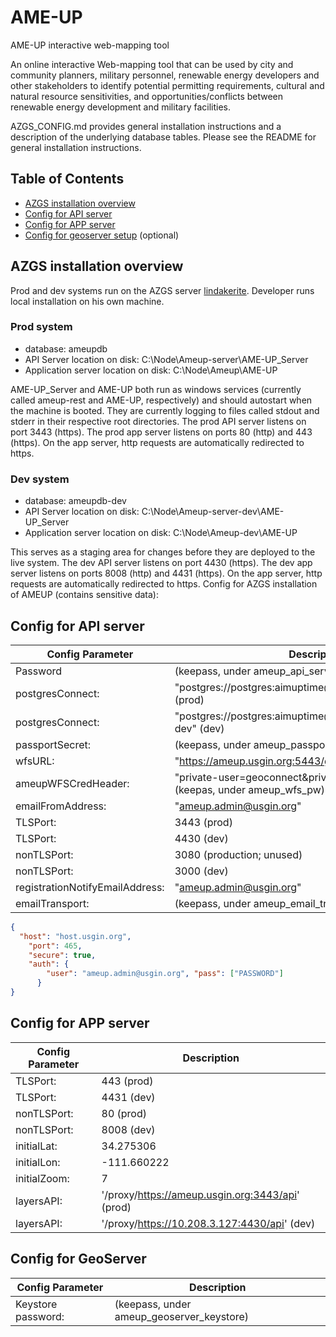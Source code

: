 # AME-UP
AME-UP interactive web-mapping tool

An online interactive Web-mapping tool that can be used by city and community planners, military personnel, renewable energy developers and other stakeholders to identify potential permitting requirements, cultural and natural resource sensitivities, and opportunities/conflicts between renewable energy development and military facilities.

AZGS_CONFIG.md provides general installation instructions and a description of the underlying database tables. Please see the README for general installation instructions.

## Table of Contents

+ [AZGS installation overview](#azgs-installation-overview)
+ [Config for API server](#config-for-api-server)
+ [Config for APP server](#config-for-app-server)
+ [Config for geoserver setup](#config-for-geoserver) (optional)

## AZGS installation overview
Prod and dev systems run on the AZGS server [lindakerite](https://github.com/azgs/development/wiki/Lindackerite-Server). Developer runs local installation on his own machine.

### Prod system
+ database: ameupdb 
+ API Server location on disk: C:\Node\Ameup-server\AME-UP_Server
+ Application server location on disk: C:\Node\Ameup\AME-UP

AME-UP_Server and AME-UP both run as windows services (currently called ameup-rest and AME-UP, respectively) and should autostart when the machine is booted. They are currently logging to files called stdout and stderr in their respective root directories. The prod API server listens on port 3443 (https). The prod app server listens on ports 80 (http) and 443 (https). On the app server, http requests are automatically redirected to https.

### Dev system
+ database: ameupdb-dev
+ API Server location on disk: C:\Node\Ameup-server-dev\AME-UP_Server
+ Application server location on disk: C:\Node\Ameup-dev\AME-UP

This serves as a staging area for changes before they are deployed to the live system. The dev API server listens on port 4430 (https). The dev app server listens on ports 8008 (http) and 4431 (https). On the app server, http requests are automatically redirected to https.
Config for AZGS installation of AMEUP (contains sensitive data):

## Config for API server
| Config Parameter        | Description |
| ------------- |-------------|
Password | (keepass, under ameup_api_server)
postgresConnect: | "postgres://postgres:aimuptime@localhost:5432/ameupdb" (prod)
postgresConnect: | "postgres://postgres:aimuptime@localhost:5432/ameupdb-dev" (dev)
passportSecret: | (keepass, under ameup_passport)
wfsURL: | "https://ameup.usgin.org:5443/geoserver/wfs"
ameupWFSCredHeader: | "private-user=geoconnect&private-pw=[PASSWORD]"  (keepas, under ameup_wfs_pw)
emailFromAddress: | "ameup.admin@usgin.org"
TLSPort: | 3443 (prod)
TLSPort: | 4430 (dev)
nonTLSPort: | 3080 (production; unused)
nonTLSPort: | 3000 (dev)
registrationNotifyEmailAddress: | "ameup.admin@usgin.org"
emailTransport: | (keepass, under ameup_email_trans)

````JSON
{
  "host": "host.usgin.org",
	"port": 465,
	"secure": true,
	"auth": {
	    "user": "ameup.admin@usgin.org", "pass": ["PASSWORD"]
      }
}
````

## Config for APP server
| Config Parameter        | Description |
| ------------- |-------------|
TLSPort: | 443 (prod)
TLSPort: | 4431 (dev)
nonTLSPort: | 80 (prod)
nonTLSPort: | 8008 (dev)
initialLat: | 34.275306
initialLon: | -111.660222
initialZoom: | 7
layersAPI: | '/proxy/https://ameup.usgin.org:3443/api' (prod)
layersAPI: | '/proxy/https://10.208.3.127:4430/api' (dev)

## Config for GeoServer
| Config Parameter        | Description |
| ------------- |-------------|
Keystore password: | (keepass, under ameup_geoserver_keystore)
